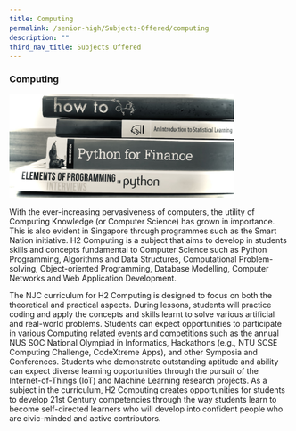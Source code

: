 ```yaml
---
title: Computing
permalink: /senior-high/Subjects-Offered/computing
description: ""
third_nav_title: Subjects Offered
---
```

### Computing

<img src="/images/computing1.png" 
     style="width:80%">
		 
With the ever-increasing pervasiveness of computers, the utility of Computing Knowledge (or Computer Science) has grown in importance. This is also evident in Singapore through programmes such as the Smart Nation initiative. H2 Computing is a subject that aims to develop in students skills and concepts fundamental to Computer Science such as Python Programming, Algorithms and Data Structures, Computational Problem-solving, Object-oriented Programming, Database Modelling, Computer Networks and Web Application Development.

The NJC curriculum for H2 Computing is designed to focus on both the theoretical and practical aspects. During lessons, students will practice coding and apply the concepts and skills learnt to solve various artificial and real-world problems. Students can expect opportunities to participate in various Computing related events and competitions such as the annual NUS SOC National Olympiad in Informatics, Hackathons (e.g., NTU SCSE Computing Challenge, CodeXtreme Apps), and other Symposia and Conferences. Students who demonstrate outstanding aptitude and ability can expect diverse learning opportunities through the pursuit of the Internet-of-Things (IoT) and Machine Learning research projects. As a subject in the curriculum, H2 Computing creates opportunities for students to develop 21st Century competencies through the way students learn to become self-directed learners who will develop into confident people who are civic-minded and active contributors.